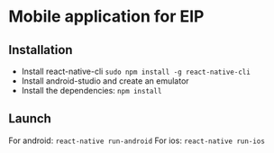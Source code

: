 # Mobile application for EIP

## Installation

* Install react-native-cli `sudo npm install -g react-native-cli`
* Install android-studio and create an emulator
* Install the dependencies: `npm install`

## Launch

For android: `react-native run-android`
For ios: `react-native run-ios`
